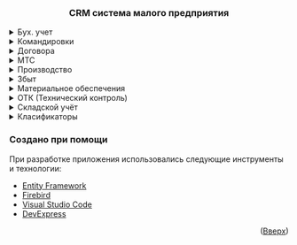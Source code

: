 <div id="top"></div>




<!-- PROJECT LOGO -->
<br />
<div align="center">
  <h3 align="center">CRM система малого предприятия</h3>
</div>

<!-- TABLE OF CONTENTS -->
<details>
  <summary>Бух. учет</summary>
  <ol>
    <li>
      <strong>Описание вкладки</strong>
      <p>Бух учет предприятия: приходы, списания, банковские операции, расчеты с заказчиками, ведение касовой книги, основных средств предприятия.</p>
    </li>
    <li>
      Меню
      <ul>
        <img src="Screenshots/account_menu_form.jpg">
      </ul>
    </li>
    <li>Приходы</li>
    <li>Списание</li>
    <li>Основные средства</li>
    <li>Требования</li>
    <li>Налоговый учёт</li>
    <li>Расчеты с покупателями и заказчиками</li>
    <li>Банковские операции</li>
    <li>Кассовая книга</li>
    <li>Отчёты</li>
  </ol>
</details>

<details>
  <summary>Командировки</summary>
  <ol>
    <li>
      <strong>Описание вкладки</strong>
      <p>Учет командировок командируемого персонала, создание приказов и удостоверений на командировку, виплата аванса, суточных. Ведение командировочных расходов.</p>
    </li>
    <li>
      Меню
      <ul>
        <img src="Screenshots/businnes_trips_menu_form.jpg">
      </ul>
    </li>
    <li>Удостоверения</li>
    <li>Приказы</li>
    <li>Основные средства</li>
    <li>Журнал авансов и отчётов</li>
    <li>Журнал хозяйственных нужд</li>
  </ol>
</details>

<details>
  <summary>Договора</summary>
  <ol>
    <li>
      <strong>Описание вкладки</strong>
      <p>Учет заказов и договоров предприятия(подвязка скан копий договоров и всей документации по договору), ведение журнала входящий комерческив предприятий и ведения журнала этапов переговоров с контрагентом. Анализ расходов и доходов по каждому заказу.</p>
    </li>
    <li>
      Меню
      <ul>
        <img src="Screenshots/customer_orders_menu_form.jpg">
      </ul>
    </li>
    <li>Заказы</li>
    <li>Приходы и расходы (деньги)</li>
    <li>Журнал договоров</li>
    <li>Счета</li>
    <li>Журнал регистрации запросов заказчиков</li>

  </ol>
</details>

<details>
  <summary>МТС</summary>
  <ol>
    <li>
      <strong>Описание вкладки</strong>
      <p>Ведение журнала проэктов предприятие, составление материально технической спецыфикации на каждое изделие, привязка изделия к кокнкретному заказу.</p>
    </li>
    <li>
      Меню
      <ul>
        <img src="Screenshots/project_menu_form.jpg">
      </ul>
    </li>
    <li>Материальные спецыфикации</li>
    <li>Журнал регистрации изделий</li>
    <li>Журнал регистрации изделий(чертежи заказчика)</li>
    <li>Справочник материальных спцификаций</li>

  </ol>
</details>

<details>
  <summary>Производство</summary>
  <ol>
    <li>
      <strong>Описание вкладки</strong>
      <p>Ведение журнала сварочных и малярных работ, списание материалов комплектовщиком по факту.</p>
    </li>
    <li>
      Меню
      <ul>
        <img src="Screenshots/production_menu.jpg">
      </ul>
    </li>
    <li>Сварочные работы</li>
    <li>Приходы (производство)</li>
    <li>Списание (производство)</li>
    <li>Журнал покрасочных работ</li>

  </ol>
</details>

<details>
  <summary>Збыт</summary>
  <ol>
    <li>
      <strong>Описание вкладки</strong>
      <p>Учет командировок командируемого персонала, создание приказов и удостоверений на командировку, виплата аванса, суточных. Ведение командировочных расходов.</p>
    </li>
    <li>
      Меню
      <ul>
        <img src="Screenshots/purchase_menu.jpg">
      </ul>
    </li>
    <li>Журнал упаковочных листов</li>
    <li>Документы на отгрузку</li>
  </ol>
</details>

<details>
  <summary>Материальное обеспечения</summary>
  <ol>
    <li>
      <strong>Описание вкладки</strong>
      <p>Учет командировок командируемого персонала, создание приказов и удостоверений на командировку, виплата аванса, суточных. Ведение командировочных расходов.</p>
    </li>
    <li>
      Меню
      <ul>
        <img src="Screenshots/purchase_menu.jpg">
      </ul>
    </li>
    <li>Приход материалов</li>
    <li>Платежи</li>
    <li>Задолженость по контрагентам</li>
    <li>Остатки на складе</li>
    <li>Остатки на складе (по приходам)</li>
    <li>Журнал товарно-транспортных накладных</li>
  </ol>
</details>

<details>
  <summary>ОТК (Технический контроль)</summary>
  <ol>
    <li>
      <strong>Описание вкладки</strong>
      <p>Учет командировок командируемого персонала, создание приказов и удостоверений на командировку, виплата аванса, суточных. Ведение командировочных расходов.</p>
    </li>
    <li>
      Меню
      <ul>
        <img src="Screenshots/technical_control_menu.jpg">
      </ul>
    </li>
    <li>Сертификаты и паспорта</li>
    <li>Списание по проэктам</li>
    <li>Гарантийные обязательства</li>
    <li>Журнал атестации</li>
    <li>Журнал выдачи клейм</li>
    <li>Приёмно-сдаточные накладные</li>

  </ol>
</details>

<details>
  <summary>Складской учёт</summary>
  <ol>
    <li>
      <strong>Описание вкладки</strong>
      <p>Учет командировок командируемого персонала, создание приказов и удостоверений на командировку, виплата аванса, суточных. Ведение командировочных расходов.</p>
    </li>
    <li>
      Меню
      <ul>
        <img src="Screenshots/storehouse_menu.jpg">
      </ul>
    </li>
    <li>Приходы</li>
    <li>Требования</li>
    <li>Учёт спецодежды</li>
    <li>Журнал учёта спецодежды</li>
    <li>Остатки на складе</li>
    <li>Журнал товарно-транспортных накладных</li>

  </ol>
</details>

</details>

<details>
  <summary>Класификаторы</summary>
  <ol>
    <li>
      <strong>Описание вкладки</strong>
      <p>Учет командировок командируемого персонала, создание приказов и удостоверений на командировку, виплата аванса, суточных. Ведение командировочных расходов.</p>
    </li>
    <li>
      Меню
      <ul>
        <img src="Screenshots/storehouse_menu.jpg">
      </ul>
    </li>
    
    <li>Сотрудники</li>
    <li>Контрагенты</li>
    <li>WPS</li>
    <li>Клейма</li>
    <li>
     <details> 
      МТ класификаторы
      <ul>
        Материалы
      </ul>
       <ul>
        Госты
      </ul>
       <ul>
        Единицы измерения
      </ul>
       
      </details>
    </li>
    <li>Требования</li>
    <li>Учёт спецодежды</li>
    <li>Журнал учёта спецодежды</li>
    <li>Остатки на складе</li>
    <li>Журнал товарно-транспортных накладных</li>

  </ol>
</details>

### Создано при помощи

При разработке приложения использовались следующие инструменты и технологии:


* [Entity Framework](https://docs.microsoft.com/en-us/ef/?ranMID=46131&ranEAID=a1LgFw09t88&ranSiteID=a1LgFw09t88-hlluP1_OXfxgOwFLJlEmrQ&epi=a1LgFw09t88-hlluP1_OXfxgOwFLJlEmrQ&irgwc=1&OCID=AID2200057_aff_7806_1243925&tduid=%28ir__69bg1pxcickf6zoxfl9yvpgsmf2xoyl6stjahgn300%29%287806%29%281243925%29%28a1LgFw09t88-hlluP1_OXfxgOwFLJlEmrQ%29%28%29&irclickid=_69bg1pxcickf6zoxfl9yvpgsmf2xoyl6stjahgn300)
* [Firebird](http://www.firebirdsql.org/)
* [Visual Studio Code](https://code.visualstudio.com/)
* [DevExpress](https://www.devexpress.com/)


<p align="right">(<a href="#top">Вверх</a>)</p>
